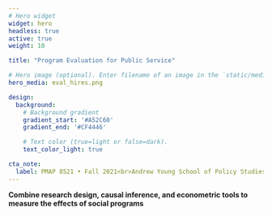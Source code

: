 ```yaml
---
# Hero widget
widget: hero
headless: true
active: true
weight: 10

title: "Program Evaluation for Public Service"

# Hero image (optional). Enter filename of an image in the `static/media/` folder.
hero_media: eval_hires.png

design:
  background:
    # Background gradient
    gradient_start: '#A52C60'
    gradient_end: '#CF4446'

    # Text color (true=light or false=dark).
    text_color_light: true

cta_note:
  label: PMAP 8521 • Fall 2021<br>Andrew Young School of Policy Studies<br>Georgia State University
---
```


**Combine research design, causal inference, and econometric tools to measure the effects of social programs**
